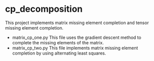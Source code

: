 # cp_decomposition
This project implements matrix missing element completion and tensor missing element completion.
- matrix_cp_one.py This file uses the gradient descent method to complete the missing elements of the matrix.
- matrix_cp_two.py This file implements matrix missing element completion by using alternating least squares.
